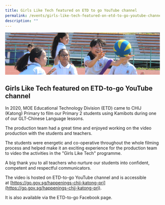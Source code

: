```yaml
---
title: Girls Like Tech featured on ETD to go YouTube channel
permalink: /events/girls-like-tech-featured-on-etd-to-go-youtube-channel
description: ""
---
```

![](/images/subpage.jpg)

## Girls Like Tech featured on ETD-to-go YouTube channel


In 2020, MOE Educational Technology Division (ETD) came to CHIJ (Katong) Primary to film our Primary 2 students using Kamibots during one of our GLT-Chinese Language lessons.

  

The production team had a great time and enjoyed working on the video production with the students and teachers.

  

The students were energetic and co-operative throughout the whole filming process and helped make it an exciting experience for the production team to video the activities in the "Girls Like Tech" programme.

  

A big thank you to all teachers who nurture our students into confident, competent and respectful communicators.

  

The video is hosted on ETD-to-go YouTube channel and is accessible at [https://go.gov.sg/happenings-chij-katong-pri](https://go.gov.sg/happenings-chij-katong-pri).

  

It is also available via the ETD-to-go Facebook page.